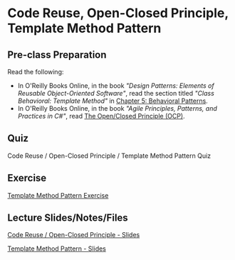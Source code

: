 # Code Reuse, Open-Closed Principle, Template Method Pattern

## Pre-class Preparation
  
Read the following:
- In O'Reilly Books Online, in the book *"Design Patterns: Elements of Reusable Object-Oriented Software"*, read the section titled *"Class Behavioral: Template Method"* in [Chapter 5: Behavioral Patterns](https://learning.oreilly.com/library/view/design-patterns-elements/0201633612/ch05.html).
- In O'Reilly Books Online, in the book *"Agile Principles, Patterns, and Practices in C#"*, read [The Open/Closed Principle (OCP)](https://learning.oreilly.com/library/view/agile-principles-patterns/0131857258/ch09.xhtml).

## Quiz

Code Reuse / Open-Closed Principle / Template Method Pattern Quiz

## Exercise

[Template Method Pattern Exercise](./template-method-pattern-exercise.md)

## Lecture Slides/Notes/Files

[Code Reuse / Open-Closed Principle - Slides](https://docs.google.com/presentation/d/1xiTwu5r0sgffNvYv_4fPBczCbkjYETHv/edit?slide=id.p6#slide=id.p6)

[Template Method Pattern - Slides](https://docs.google.com/presentation/d/1O1u8w_dYRcTCgJ9ahK7vBnB4PLzZ-GaIz1es-3kk_dI/edit?usp=sharing)
